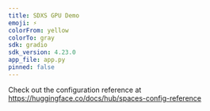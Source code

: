 ```yaml
---
title: SDXS GPU Demo
emoji: ⚡
colorFrom: yellow
colorTo: gray
sdk: gradio
sdk_version: 4.23.0
app_file: app.py
pinned: false
---
```


Check out the configuration reference at https://huggingface.co/docs/hub/spaces-config-reference